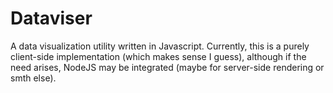 # Dataviser

A data visualization utility written in Javascript. Currently, this is a purely client-side implementation (which makes sense I guess), although if the need arises, NodeJS may be integrated (maybe for server-side rendering or smth else).